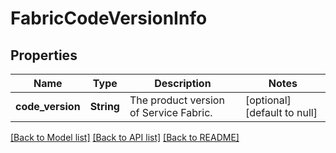 # FabricCodeVersionInfo

## Properties
Name | Type | Description | Notes
------------ | ------------- | ------------- | -------------
**code_version** | **String** | The product version of Service Fabric. | [optional] [default to null]

[[Back to Model list]](../README.md#documentation-for-models) [[Back to API list]](../README.md#documentation-for-api-endpoints) [[Back to README]](../README.md)



